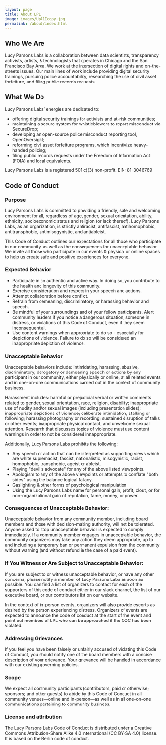 ```yaml
---
layout: page
title: About LPL
image: images/Up71Icopy.jpg
permalink: /about/index.html
---
```


## Who We Are

Lucy Parsons Labs is a collaboration between data scientists, transparency activists, artists, & technologists that operates in Chicago and the San Francisco Bay Area. We work at the intersection of digital rights and on-the-streets issues. Our main lines of work include providing digital security trainings, pursuing police accountability, researching the use of civil asset forfeiture, and filing public records requests.

## What We Do

Lucy Parsons Labs’ energies are dedicated to:

 + offering digital security trainings for activists and at-risk communities;
 + maintaining a secure system for whistleblowers to report misconduct via SecureDrop;
 + developing an open-source police misconduct reporting tool, OpenOversight;
 + reforming civil asset forfeiture programs, which incentivize heavy-handed policing;
 + filing public records requests under the Freedom of Information Act (FOIA) and local equivalents.

Lucy Parsons Labs is a registered 501(c)(3) non-profit. EIN: 81-3046769


## Code of Conduct
###  Purpose

Lucy Parsons Labs is committed to providing a friendly, safe and welcoming environment for all, regardless of age, gender, sexual orientation, ability, ethnicity, socioeconomic status and religion (or lack thereof). Lucy Parsons Labs, as an organization, is strictly antiracist, antifascist, antihomophobic, antitransphobic, antimisogynistic, and antiableist.

This Code of Conduct outlines our expectations for all those who participate in our community, as well as the consequences for unacceptable behavior.
We invite all those who participate in our events & physical or online spaces to help us create safe and positive experiences for everyone.

### Expected Behavior

   + Participate in an authentic and active way. In doing so, you contribute to the health and longevity of this community.
   + Exercise consideration and respect in your speech and actions.
   + Attempt collaboration before conflict.
   + Refrain from demeaning, discriminatory, or harassing behavior and speech.
   + Be mindful of your surroundings and of your fellow participants. Alert community leaders if you notice a dangerous situation, someone in distress, or violations of this Code of Conduct, even if they seem inconsequential.
   + Use content warnings when appropriate to do so - especially for depictions of violence. Failure to do so will be considered an inappropriate depiction of violence.


### Unacceptable Behavior

Unacceptable behaviors include: intimidating, harassing, abusive, discriminatory, derogatory or demeaning speech or actions by any participant in our community, either physically or online, at all related events and in one-on-one communications carried out in the context of community business. 

Harassment includes: harmful or prejudicial verbal or written comments related to gender, sexual orientation, race, religion, disability; inappropriate use of nudity and/or sexual images (including presentation slides); inappropriate depictions of violence; deliberate intimidation, stalking or following; harassing photography or recording; sustained disruption of talks or other events; inappropriate physical contact, and unwelcome sexual attention.
Research that discusses topics of violence must use content warnings in order to not be considered innappropriate. 

Additionally, Lucy Parsons Labs prohibits the following:

   + Any speech or action that can be interpreted as supporting views which are white supremacist, fascist, nationalistic, misogynistic, racist, homophobic, transphobic, ageist or ableist.
   + Playing "devil's advocate" for any of the above listed viewpoints. 
   + Apologism to any of the above viewpoints or attempts to conflate "both sides" using the balance logical fallacy. 
   + Gaslighting & other forms of psychological manipulation
   + Using the Lucy Parsons Labs name for personal gain, profit, clout, or for non-organizational gain of reputation, fame, money, or power.

### Consequences of Unacceptable Behavior:

Unacceptable behavior from any community member, including board members and those with decision-making authority, will not be tolerated. 
Anyone asked to stop unacceptable behavior is expected to comply immediately.
If a community member engages in unacceptable behavior, the community organizers may take any action they deem appropriate, up to and including a temporary ban or permanent expulsion from the community without warning (and without refund in the case of a paid event).

### If You Witness or Are Subject to Unacceptable Behavior:

If you are subject to or witness unacceptable behavior, or have any other concerns, please notify a member of Lucy Parsons Labs as soon as possible. You can find a list of organizers to contact for each of the supporters of this code of conduct either in our slack channel, the list of our executive board, or our contributors list on our website. 

 In the context of in-person events, organizers will also provide escorts as desired by the person experiencing distress. Organizers of events are expected to announce the code of conduct at the start of the event and point out members of LPL who can be approached if the COC has been violated. 

### Addressing Grievances

If you feel you have been falsely or unfairly accused of violating this Code of Conduct, you should notify one of the board members with a concise description of your grievance. Your grievance will be handled in accordance with our existing governing policies.

### Scope

We expect all community participants (contributors, paid or otherwise; sponsors; and other guests) to abide by this Code of Conduct in all community venues—online and in-person—as well as in all one-on-one communications pertaining to community business.

### License and attribution

The Lucy Parsons Labs Code of Conduct is distributed under a Creative Commons Attribution-Share Alike 4.0 International (CC BY-SA 4.0) license. It is based on the Berlin code of conduct.
